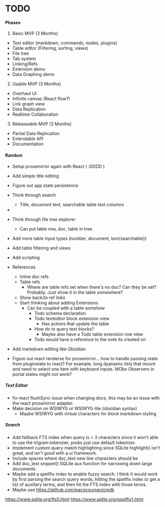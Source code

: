 


# TODO


#### Phases

1. Basic MVP (3 Months)

* Text editor (markdown, commands, nodes, plugins)
* Table editor (Filtering, sorting, views)
* File tree
* Tab system
* Linking/Refs
* Extension demo
* Data Graphing demo


2. Usable MVP (3 Months)
* Overhaul UI
* Infinite canvas (React flow?)
* Link graph view
* Data Replication
* Realtime Collaboration


3. Releaseable MVP (3 Months)
* Partial Data Replication
* Extendable API
* Documentation



#### Random

- Setup prosemirror again with React ( :DDDD )
- Add simple title editing

- Figure out app state persistence

- Think through search
  - Title, document text, searchable table text columns
- 
- Think through file tree explorer
  - Can put table row, doc, table in tree.
- Add more table input types (number, document, text{searchable})
- Add table filtering and views
- Add scripting
- References
  - Inline doc refs
  - Table refs
    - Where are table refs set when there's no doc? Can they be set? Probably. Just show it in the table somewhere?
  - Show back/to ref links 
  - Start thinking about adding Extensions
    - Can be coupled with a table somehow
      - Todo schema declaration
      - Todo texteditor block extension view
        - Has actions that update the table
      - How do to query text blocks?
        - Maybe also have a Todo table extension row view
      - Todo would have a reference to the note its created on
- Add markdown editing like Obsidian


- Figure out react renderse for prosemirror... how to handle passing state from pluginstate to react? For example, long dyanaimc lists that mount and need to select one item with keyboard inputs. MObx Observers in portal states might not work?


##### Text Editor
- fix react flushSync issue when changing docs, this may be an issue with the react prosemirror adapter.
- Make decision on WSIWYG or WSIWYG-lite (obsidian syntax)
  - Maybe WSIWYG with virtual characters for block markdown styling

##### Search

- Add fallback FTS index when query is < 3 characters since it won't able to use the trigram tokenzier, probs just use default tokenizer.
- Implement custom query match highlighting since SQLite highlight() isn't great, and isn't good with a ui framework.
- Include spaces where doc_text new line characters should be
- Add doc_text snippet() SQLite aux function for narrowing down large documents.
- Maybe add a spellfix index to enable fuzzy search. I think it would work by first parsing the search query words, hitting the spellfix index to get a list of auxillary terms, and then hit the FTS index with those terms.
- Maybe use https://github.com/pacocoursey/cmdk

https://www.sqlite.org/fts5.html
https://www.sqlite.org/spellfix1.html

